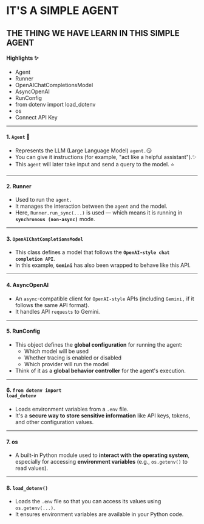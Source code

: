 # IT'S A SIMPLE AGENT

## THE THING WE HAVE LEARN IN THIS SIMPLE AGENT

#### Highlights ✨

- Agent
- Runner
- OpenAIChatCompletionsModel
- AsyncOpenAI
- RunConfig
- from dotenv import load_dotenv
- os
- Connect API Key

---
#### 1. <code>Agent</code> 🤖

- Represents the LLM (Large Language Model) <code>agent.</code>😏
- You can give it instructions (for example, "act like a helpful assistant").✨
- This <code>agent</code> will later take input and send a query to the model. ⭐

---
#### 2. Runner

- Used to run the <code>agent.</code>
- It manages the interaction between the <code>agent</code> and the model.
- Here, <code>Runner.run_sync(...)</code> is used — which means it is running in <code>**synchronous (non-async)**</code> mode.

---
#### 3. <code>OpenAIChatCompletionsModel</code>

- This class defines a model that follows the <code>**OpenAI-style chat completion API**</code>.
- In this example, <code>**Gemini**</code> has also been wrapped to behave like this API.

---
#### 4. AsyncOpenAI

- An <code>async</code>-compatible client for <code>OpenAI-style</code> APIs (including <code>Gemini,</code> if it follows the same API format).
- It handles API <code>requests</code> to Gemini.

---
#### 5. RunConfig

- This object defines the **global configuration** for running the agent:
    - Which model will be used
    - Whether tracing is enabled or disabled
    - Which provider will run the model
- Think of it as a **global behavior controller** for the agent's execution.

---
#### 6. <code>from dotenv import load_dotenv</code>

- Loads environment variables from a `.env` file.
- It's a **secure way to store sensitive information** like API keys, tokens, and other configuration values.

---
#### 7. os

- A built-in Python module used to **interact with the operating system**, especially for accessing **environment variables** (e.g., `os.getenv()` to read values).

---
#### 8. `load_dotenv()`

- Loads the `.env` file so that you can access its values using `os.getenv(...)`.
- It ensures environment variables are available in your Python code.

